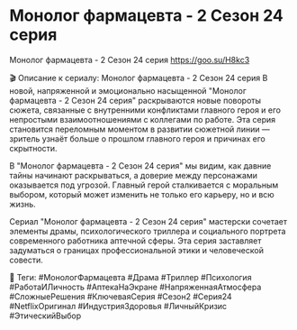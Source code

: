 # Монолог фармацевта - 2 Сезон 24 серия


Монолог фармацевта - 2 Сезон 24 серия https://goo.su/H8kc3


🎬 Описание к сериалу: Монолог фармацевта - 2 Сезон 24 серия
В новой, напряженной и эмоционально насыщенной "Монолог фармацевта - 2 Сезон 24 серия" раскрываются новые повороты сюжета, связанные с внутренними конфликтами главного героя и его непростыми взаимоотношениями с коллегами по работе. Эта серия становится переломным моментом в развитии сюжетной линии — зритель узнаёт больше о прошлом главного героя и причинах его скрытности.

В "Монолог фармацевта - 2 Сезон 24 серия" мы видим, как давние тайны начинают раскрываться, а доверие между персонажами оказывается под угрозой. Главный герой сталкивается с моральным выбором, который может изменить не только его карьеру, но и всю жизнь.

Сериал "Монолог фармацевта - 2 Сезон 24 серия" мастерски сочетает элементы драмы, психологического триллера и социального портрета современного работника аптечной сферы. Эта серия заставляет задуматься о границах профессиональной этики и человеческой совести.

🔖 Теги:
#МонологФармацевта #Драма #Триллер #Психология #РаботаИЛичность #АптекаНаЭкране #НапряженнаяАтмосфера #СложныеРешения #КлючеваяСерия #Сезон2 #Серия24 #NetflixОригинал #ИндустрияЗдоровья #ЛичныйКризис #ЭтическийВыбор
